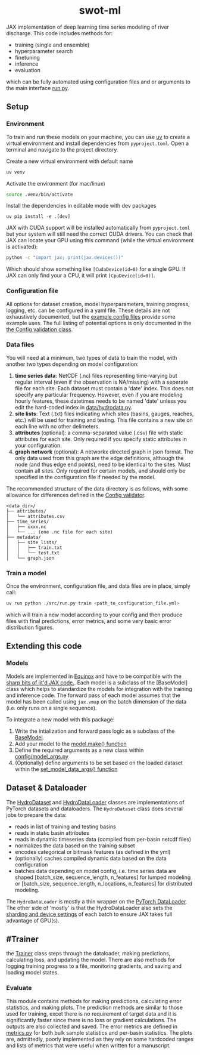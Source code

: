 <h1 align='center'>swot-ml</h1>

JAX implementation of deep learning time series modeling of river discharge. This code includes methods for:
- training (single and ensemble)
- hyperparameter search
- finetuning
- inference 
- evaluation

which can be fully automated using configuration files and or arguments to the main interface [run.py](./src/run.py).

## Setup
### Environment
To train and run these models on your machine, you can use [uv](https://docs.astral.sh/uv/getting-started/) to create a virtual environment and install dependencies from `pyproject.toml`. Open a terminal and navigate to the project directory.

Create a new virtual environment with default name
```sh
uv venv
```
Activate the environment (for mac/linux)
```sh
source .venv/bin/activate
```
Install the dependencies in editable mode with dev packages
```
uv pip install -e .[dev]
```

JAX with CUDA support will be installed automatically from `pyproject.toml` but your system will still need the correct CUDA drivers.
You can check that JAX can locate your GPU using this command (while the virtual environment is activated):
```sh
python -c "import jax; print(jax.devices())"
```
Which should show something like ```[CudaDevice(id=0)``` for a single GPU. If JAX can only find your a CPU, it will print ```[CpuDevice(id=0)]```.


### Configuration file
All options for dataset creation, model hyperparameters, training progress, logging, etc. can be configured in a yaml file. These details are not exhaustively documented, but the [example config files](./runs/_examples/) provide some example uses. The full listing of potential options is only documented in the [the Config validation class](./src/config/config.py). 

### Data files
You will need at a minimum, two types of data to train the model, with another two types depending on model configuration:
1. **time series data**: NetCDF (.nc) files representing time-varying but regular interval (even if the observation is NA/missing) with a seperate file for each site. Each dataset must contain a 'date' index. This does not specify any particular frequency. However, even if you are modeling hourly features, these datetimes needs to be named 'date' unless you edit the hard-coded index in [data/hydrodata.py](./src/data/hydrodata.py).
1. **site lists**: Text (.txt) files indicating which sites (basins, gauges, reaches, etc.) will be used for training and testing. This file contains a new site on each line with no other delimeters.
1. **attributes** (optional): a comma-separated value (.csv) file with static attributes for each site. Only required if you specify static attributes in your configuration.
1. **graph network** (optional): A networkx directed graph in json format. The only data used from this graph are the edge definitions, although the node (and thus edge end points), need to be identical to the sites. Must contain all sites. Only required for certain models, and should only be specified in the configuration file if needed by the model. 

The recommended structure of the data directory is as follows, with some allowance for differences defined in the [Config validator](./src/config/config.py). 
```
<data_dir>/
├── attributes/
│   └── attributes.csv
├── time_series/
│   ├── xxxx.nc
│   └── ... (one .nc file for each site)
├── metadata/
│   ├── site_lists/
│   │   ├── train.txt
│   │   └── test.txt
│   └── graph.json
```

### Train a model
Once the environment, configuration file, and data files are in place, simply call:
```sh
uv run python ./src/run.py train <path_to_configuration_file.yml>
```
which will train a new model according to your config and then produce files with final predictions, error metrics, and some very basic error distribution figures.

## Extending this code

### Models
Models are implemented in [Equinox](https://github.com/patrick-kidger/equinox) and have to be compatible with the [sharp bits of jit'd JAX code.](https://docs.jax.dev/en/latest/notebooks/Common_Gotchas_in_JAX.html). Each model is a subclass of the [BaseModel] class which helps to standardize the models for integration with the training and inference code. The forward pass of each model assumes that the model has been called using `jax.vmap` on the batch dimension of the data (i.e. only runs on a single sequence). 

To integrate a new model with this package:
1. Write the intialization and forward pass logic as a subclass of the [BaseModel](./src/models/base_model.py). 
1. Add your model to the [model.make() function](./src/models/__init__.py#:~:text=def%20make)
1. Define the required arguments as a new class within [config/model_args.py](./src/config/model_args.py)
1. (Optionally) define arguments to be set based on the loaded dataset within the [set_model_data_args() function](./src/models/__init__.py#:~:text=def%20set_model_data_args)

## Dataset & Dataloader
The [HydroDataset](./src/data/hydrodata.py) and [HydroDataLoader](./src/data/hydroloader.py) classes are implementations of PyTorch datasets and dataloaders. The `HydroDataset` class does several jobs to prepare the data:
- reads in list of training and testing basins
- reads in static basin attributes
- reads in dynamic timeseries data (compiled from per-basin netcdf files)
- normalizes the data based on the training subset
- encodes categorical or bitmask features (as defined in the yml)
- (optionally) caches compiled dynamic data based on the data configuration
- batches data depending on model config, i.e. time series data are shaped [batch_size, sequence_length, n_features] for lumped modeling or [batch_size, sequence_length, n_locations, n_features] for distributed modeling.

The `HydroDataLoader` is mostly a thin wrapper on the [PyTorch DataLoader](https://pytorch.org/tutorials/beginner/basics/data_tutorial.html#preparing-your-data-for-training-with-dataloaders). The other side of 'mostly' is that the HydroDataLoader also sets the [sharding and device settings](https://docs.jax.dev/en/latest/notebooks/Distributed_arrays_and_automatic_parallelization.html) of each batch to ensure JAX takes full advantage of GPU(s). 

## #Trainer
the [Trainer](./src/train/trainer.py) class steps through the dataloader, making predictions, calculating loss, and updating the model. There are also methods for logging training progress to a file, monitoring gradients, and saving and loading model states. 

### Evaluate 
This module contains methods for making predictions, calculating error statistics, and making plots. The prediction methods are similar to those used for training, excet there is no requirement of target data and it is significantly faster since there is no loss or gradient calculations. The outputs are also collected and saved. The error metrics are defined in [metrics.py](./src/evaluate/metrics.py) for both bulk sample statistics and per-basin statistics. The plots are, admittedly, poorly implemented as they rely on some hardcoded ranges and lists of metrics that were useful when written for a manuscript. 

###